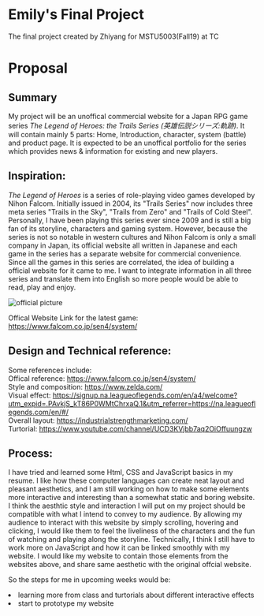 # Emily's Final Project
The final project created by Zhiyang for MSTU5003(Fall19) at TC

# Proposal

## Summary
My project will be an unoffical commercial website for a Japan RPG game series <em>The Legend of Heroes: the Trails Series (英雄伝説シリーズ:軌跡)</em>. It will contain mainly 5 parts: Home, Introduction, character, system (battle) and product page. It is expected to be an unoffical portfolio for the series which provides news & information for existing and new players.


## Inspiration:
<em>The Legend of Heroes</em> is a series of role-playing video games developed by Nihon Falcom. Initially issued in 2004, its "Trails Series" now includes three meta series "Trails in the Sky", "Trails from Zero" and "Trails of Cold Steel". Personally, I have been playing this series ever since 2009 and is still a big fan of its storyline, characters and gaming system. However, because the series is not so notable in western cultures and Nihon Falcom is only a small company in Japan, its official website all written in Japanese and each game in the series has a separate website for commercial convenience. Since all the games in this series are correlated, the idea of building a official website for it came to me. I want to integrate information in all three series and translate them into English so more people would be able to read, play and enjoy.

<img src="/images/fight back.png" alt="official picture"/>
                                                      
Offical Website Link for the latest game: https://www.falcom.co.jp/sen4/system/


## Design and Technical reference:
Some references include: 
<br> Offical reference: https://www.falcom.co.jp/sen4/system/ 
<br> Style and composition: https://www.zelda.com/
<br> Visual effect: https://signup.na.leagueoflegends.com/en/a4/welcome?utm_expid=.PAvkjS_kT86P0WMtChrxaQ.1&utm_referrer=https://na.leagueoflegends.com/en/#/ 
<br> Overall layout: https://industrialstrengthmarketing.com/
<br> Turtorial: https://www.youtube.com/channel/UCD3KVjbb7aq2OiOffuungzw 

## Process:
I have tried and learned some Html, CSS and JavaScript basics in my resume. I like how these computer languages can create neat layout and pleasant aesthetics, and I am still working on how to make some elements more interactive and interesting than a somewhat static and boring website. I think the aesthtic style and interaction I will put on my project should be compatible with what I intend to convey to my audience. By allowing my audience to interact with this website by simply scrolling, hovering and clicking, I would like them to feel the liveliness of the characters and the fun of watching and playing along the storyline. 
Technically, I think I still have to work more on JavaScript and how it can be linked smoothly with my website. I would like my website to contain those elements from the websites above, and share same aesthetic with the original offcial website. 

So the steps for me in upcoming weeks would be:
<li> learning more from class and turtorials about different interactive effects </li>
<li> start to prototype my website </li>




